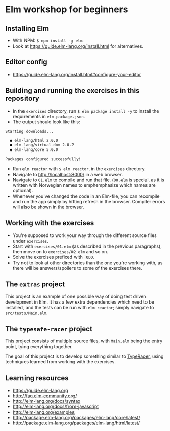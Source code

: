 # Elm workshop for beginners

## Installing Elm
- With NPM: `$ npm install -g elm`.
- Look at https://guide.elm-lang.org/install.html for alternatives.

## Editor config
- https://guide.elm-lang.org/install.html#configure-your-editor

## Building and running the exercises in this repository
- In the `exercises` directory, run `$ elm package install -y` to install the
requirements in `elm-package.json`.
- The output should look like this:
```bash
Starting downloads...

  ● elm-lang/html 2.0.0
  ● elm-lang/virtual-dom 2.0.2
  ● elm-lang/core 5.0.0

Packages configured successfully!
```
- Run `elm reactor` with `$ elm reactor`, in the `exercises` directory.
- Navigate to [http://localhost:8000/](http://localhost:8000/) in a web browser.
- Navigate to `01.elm` to compile and run that file. (`00.elm` is special, as it
 is written with Norwegian names to emphemphasize which names are optional).
- Whenever you've changed the code in an Elm-file, you can recompile and run
the app simply by hitting refresh in the browser. Compiler errors will also be
shown in the browser.

## Working with the exercises
- You're supposed to work your way through the different source files under `exercises`.
- Start with `exercises/01.elm` (as described in the previous paragraphs), then move on to
`exercises/02.elm` and so on.
- Solve the exercises prefixed with `TODO`.
- Try not to look at other directories than the one you're working with, as
there will be answers/spoilers to some of the exercises there.

## The `extras` project
This project is an example of one possible way of doing test driven development
in Elm. It has a few extra dependencies which need to be installed, and the tests
can be run with `elm reactor`; simply navigate to `src/tests/Main.elm`.

## The `typesafe-racer` project
This project consists of multiple source files, with `Main.elm` being the entry
point, tying everything together.

The goal of this project is to develop something similar to
[TypeRacer](http://play.typeracer.com/), using techniques learned from working
with the exercises.

## Learning resources
- https://guide.elm-lang.org
- http://faq.elm-community.org/
- http://elm-lang.org/docs/syntax
- http://elm-lang.org/docs/from-javascript
- http://elm-lang.org/examples
- http://package.elm-lang.org/packages/elm-lang/core/latest/
- http://package.elm-lang.org/packages/elm-lang/html/latest/
